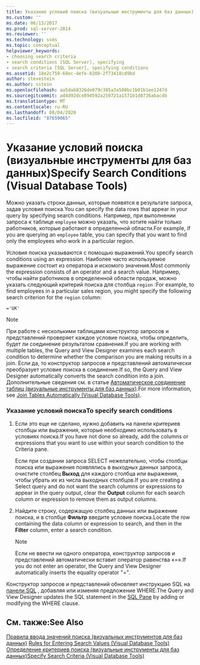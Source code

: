 ```yaml
---
title: Указание условий поиска (визуальные инструменты для баз данных) | Документация Майкрософт
ms.custom: ''
ms.date: 06/13/2017
ms.prod: sql-server-2014
ms.reviewer: ''
ms.technology: ssms
ms.topic: conceptual
helpviewer_keywords:
- choosing search criteria
- search conditions [SQL Server], specifying
- search criteria [SQL Server], specifying conditions
ms.assetid: 18e2c759-68ec-4efe-b208-2f73418cd9bd
author: stevestein
ms.author: sstein
ms.openlocfilehash: aa5dab8326de079c385a3a508bc1b01b1ee1247d
ms.sourcegitcommit: ad4d92dce894592a259721a1571b1d8736abacdb
ms.translationtype: MT
ms.contentlocale: ru-RU
ms.lasthandoff: 08/04/2020
ms.locfileid: "87659065"
---
```

# <a name="specify-search-conditions-visual-database-tools"></a><span data-ttu-id="661f2-102">Указание условий поиска (визуальные инструменты для баз данных)</span><span class="sxs-lookup"><span data-stu-id="661f2-102">Specify Search Conditions (Visual Database Tools)</span></span>
  <span data-ttu-id="661f2-103">Можно указать строки данных, которые появятся в результате запроса, задав условия поиска.</span><span class="sxs-lookup"><span data-stu-id="661f2-103">You can specify the data rows that appear in your query by specifying search conditions.</span></span> <span data-ttu-id="661f2-104">Например, при выполнении запроса к таблице `employee` можно указать, что хотите найти только работников, которые работают в определенной области.</span><span class="sxs-lookup"><span data-stu-id="661f2-104">For example, if you are querying an `employee` table, you can specify that you want to find only the employees who work in a particular region.</span></span>  
  
 <span data-ttu-id="661f2-105">Условия поиска указываются с помощью выражений.</span><span class="sxs-lookup"><span data-stu-id="661f2-105">You specify search conditions using an expression.</span></span> <span data-ttu-id="661f2-106">Наиболее часто используемое выражение состоит из оператора и искомого значения.</span><span class="sxs-lookup"><span data-stu-id="661f2-106">Most commonly the expression consists of an operator and a search value.</span></span> <span data-ttu-id="661f2-107">Например, чтобы найти работников в определенной области продаж, можно указать следующий критерий поиска для столбца `region` :</span><span class="sxs-lookup"><span data-stu-id="661f2-107">For example, to find employees in a particular sales region, you might specify the following search criterion for the `region` column:</span></span>  
  
```  
='UK'  
```  
  
> [!NOTE]  
>  <span data-ttu-id="661f2-108">При работе с несколькими таблицами конструктор запросов и представлений проверяет каждое условие поиска, чтобы определить, будет ли соединение результатом сравнения.</span><span class="sxs-lookup"><span data-stu-id="661f2-108">If you are working with multiple tables, the Query and View Designer examines each search condition to determine whether the comparison you are making results in a join.</span></span> <span data-ttu-id="661f2-109">Если да, то конструктор запросов и представлений автоматически преобразует условие поиска в соединение.</span><span class="sxs-lookup"><span data-stu-id="661f2-109">If so, the Query and View Designer automatically converts the search condition into a join.</span></span> <span data-ttu-id="661f2-110">Дополнительные сведения см. в статье [Автоматическое соединение таблиц (визуальные инструменты для баз данных)](visual-database-tools.md).</span><span class="sxs-lookup"><span data-stu-id="661f2-110">For more information, see [Join Tables Automatically &#40;Visual Database Tools&#41;](visual-database-tools.md).</span></span>  
  
### <a name="to-specify-search-conditions"></a><span data-ttu-id="661f2-111">Указание условий поиска</span><span class="sxs-lookup"><span data-stu-id="661f2-111">To specify search conditions</span></span>  
  
1.  <span data-ttu-id="661f2-112">Если это еще не сделано, нужно добавить на панели критериев столбцы или выражения, которые необходимо использовать в условиях поиска.</span><span class="sxs-lookup"><span data-stu-id="661f2-112">If you have not done so already, add the columns or expressions that you want to use within your search condition to the Criteria pane.</span></span>  
  
     <span data-ttu-id="661f2-113">Если при создании запроса SELECT нежелательно, чтобы столбцы поиска или выражения появлялись в выходных данных запроса, очистите столбец **Выход** для каждого столбца или выражения, чтобы убрать их из числа выходных столбцов.</span><span class="sxs-lookup"><span data-stu-id="661f2-113">If you are creating a Select query and do not want the search columns or expressions to appear in the query output, clear the **Output** column for each search column or expression to remove them as output columns.</span></span>  
  
2.  <span data-ttu-id="661f2-114">Найдите строку, содержащую столбец данных или выражение поиска, и в столбце **Фильтр** введите условие поиска.</span><span class="sxs-lookup"><span data-stu-id="661f2-114">Locate the row containing the data column or expression to search, and then in the **Filter** column, enter a search condition.</span></span>  
  
    > [!NOTE]  
    >  <span data-ttu-id="661f2-115">Если не ввести ни одного оператора, конструктор запросов и представлений автоматически вставит оператор равенства «=».</span><span class="sxs-lookup"><span data-stu-id="661f2-115">If you do not enter an operator, the Query and View Designer automatically inserts the equality operator "=".</span></span>  
  
 <span data-ttu-id="661f2-116">Конструктор запросов и представлений обновляет инструкцию SQL на [панели SQL](sql-pane-visual-database-tools.md) , добавляя или изменяя предложение WHERE.</span><span class="sxs-lookup"><span data-stu-id="661f2-116">The Query and View Designer updates the SQL statement in the [SQL Pane](sql-pane-visual-database-tools.md) by adding or modifying the WHERE clause.</span></span>  
  
## <a name="see-also"></a><span data-ttu-id="661f2-117">См. также:</span><span class="sxs-lookup"><span data-stu-id="661f2-117">See Also</span></span>  
 <span data-ttu-id="661f2-118">[Правила ввода значений поиска &#40;визуальных инструментов для баз данных&#41;](rules-for-entering-search-values-visual-database-tools.md) </span><span class="sxs-lookup"><span data-stu-id="661f2-118">[Rules for Entering Search Values &#40;Visual Database Tools&#41;](rules-for-entering-search-values-visual-database-tools.md) </span></span>  
 [<span data-ttu-id="661f2-119">Определение критериев поиска (визуальные инструменты для баз данных)</span><span class="sxs-lookup"><span data-stu-id="661f2-119">Specify Search Criteria &#40;Visual Database Tools&#41;</span></span>](specify-search-criteria-visual-database-tools.md)  
  
  
